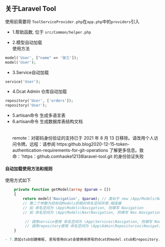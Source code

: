 ## 关于Laravel Tool

使用前需要将 `ToolServiceProvider.php`在`app.php`中的`providers`引入

- 1.帮助函数, 位于 `src/Common/helper.php`

- 2.模型自动加载<br>
使用方法
```php
model('User', ["name" => '张三']);
model('User');
```
- 3.Service自动加载<br>
```php
service('User');
```
- 4.Dcat Admin 仓库自动加载<br>
```php
repository('User', ['orders']);
repository('User');
```

- 5.artisan命令 生成多语言表
- 6.artisan命令 生成数据库表结构文档
  <br><br><br>
  remote：对密码身份验证的支持已于 2021 年 8 月 13 日移除。请改用个人访问令牌。远程：请参阅 https:github.blog2020-12-15-token-authentication-requirements-for-git-operations 了解更多信息。致命：'https：github.comhaoke12138laravel-tool.git 的身份验证失败

#### 自动加载使用方法和规则<br>
  使用方式如下
```php
    private function getModel(array $param = [])
    {
        return model('Navigation', $param); // 类似于 new /App/Models/Navigation($param) 不过使用的是他的一个单例
        // 第二个参数为目标在Models的相对命名空间并用.相连接
        // 如 命名空间为 \App\Models\Navigation, 则填写 Navigation
        // 如 命名空间为 \App\Models\Nav\Navigation, 则填写 Nav.Navigation
        
         // 调用service使用 命名空间为 \App\Services\Navigation, 则填写 Navigation
         // 调用repository使用 命名空间为 \App\Admin\Repositories\Navigation, 则填写 Navigation
    }

- 7.添加stub创建模板, 若有使用dcat会替换掉原有的dcat的model.stub和repository.stub